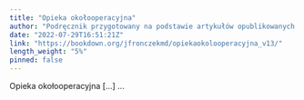 ```yaml
---
title: "Opieka okołooperacyjna"
author: "Podręcznik przygotowany na podstawie artykułów opublikowanych na łamach czasopisma Medycyna Praktyczna & portalu intensywna.pl"
date: "2022-07-29T16:51:21Z"
link: "https://bookdown.org/jfronczekmd/opiekaokolooperacyjna_v13/"
length_weight: "5%"
pinned: false
---
```


Opieka okołooperacyjna [...]  ...

